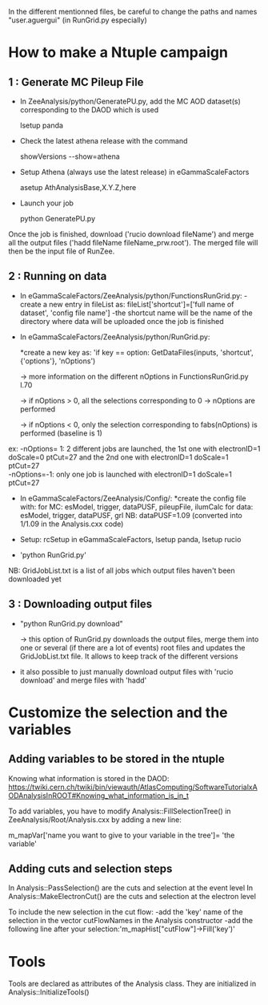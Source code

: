 
In the different mentionned files, be careful to change the paths and names "user.aguergui" (in RunGrid.py especially)


How to make a Ntuple campaign
====================================

1 : Generate MC Pileup File 
---------------------------

- In ZeeAnalysis/python/GeneratePU.py, add the MC AOD dataset(s) corresponding to the DAOD which is used
  
  lsetup panda
- Check the latest athena release with the command 
  
  showVersions --show=athena
- Setup Athena (always use the latest release) in eGammaScaleFactors
  
  asetup AthAnalysisBase,X.Y.Z,here 
- Launch your job
  
  python GeneratePU.py

Once the job is finished, download ('rucio download fileName') and merge all the output files ('hadd fileName fileName_prw.root'). The merged file will then be the input file of RunZee.


2 : Running on data
--------------------

- In eGammaScaleFactors/ZeeAnalysis/python/FunctionsRunGrid.py:
  -create a new entry in fileList as: fileList['shortcut']=['full name of dataset', 'config file name']
  -the shortcut name will be the name of the directory where data will be uploaded once the job is finished

- In eGammaScaleFactors/ZeeAnalysis/python/RunGrid.py:

  *create a new key as: 'if key == option: GetDataFiles(inputs, 'shortcut', {'options'}, 'nOptions')

  -> more information on the different nOptions in FunctionsRunGrid.py l.70

  -> if nOptions > 0, all the selections corresponding to 0 -> nOptions are performed

  -> if nOptions < 0, only the selection corresponding to fabs(nOptions) is performed (baseline is 1)

ex: 
-nOptions= 1: 2 different jobs are launched, the 1st one with electronID=1 doScale=0 ptCut=27 and the 2nd one with electronID=1 doScale=1 ptCut=27  
-nOptions=-1: only one job is launched with electronID=1 doScale=1 ptCut=27

- In eGammaScaleFactors/ZeeAnalysis/Config/:
  *create the config file with:
for MC: esModel, trigger, dataPUSF, pileupFile, ilumCalc
for data: esModel, trigger, dataPUSF, grl
NB: dataPUSF=1.09 (converted into 1/1.09 in the Analysis.cxx code)

- Setup: rcSetup in eGammaScaleFactors, lsetup panda, lsetup rucio
- 'python RunGrid.py'


NB: GridJobList.txt is a list of all jobs which output files haven't been downloaded yet



3 : Downloading output files
----------------------------

- "python RunGrid.py download"

  -> this option of RunGrid.py downloads the output files, merge them into one or several (if there are a lot of events) root files and updates the GridJobList.txt file. It allows to keep track of the different versions

- it also possible to just manually download output files with 'rucio download' and merge files with 'hadd'


Customize the selection and the variables
=========================================

Adding variables to be stored in the ntuple
-------------------------------------------

Knowing what information is stored in the DAOD:
https://twiki.cern.ch/twiki/bin/viewauth/AtlasComputing/SoftwareTutorialxAODAnalysisInROOT#Knowing_what_information_is_in_t

To add variables, you have to modify Analysis::FillSelectionTree() in ZeeAnalysis/Root/Analysis.cxx by adding a new line:

m_mapVar['name you want to give to your variable in the tree']= 'the variable'


Adding cuts and selection steps
-------------------------------

In Analysis::PassSelection() are the cuts and selection at the event level
In Analysis::MakeElectronCut() are the cuts and selection at the electron level

To include the new selection in the cut flow: 
-add the 'key' name of the selection in the vector cutFlowNames in the Analysis constructor
-add the following line after your selection:'m_mapHist["cutFlow"]->Fill('key')'


Tools
=====

Tools are declared as attributes of the Analysis class. They are initialized in Analysis::InitializeTools()
